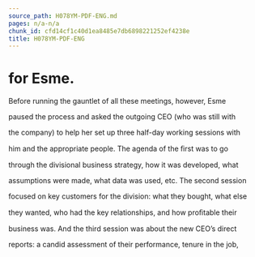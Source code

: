 ```yaml
---
source_path: H078YM-PDF-ENG.md
pages: n/a-n/a
chunk_id: cfd14cf1c40d1ea8485e7db6898221252ef4238e
title: H078YM-PDF-ENG
---
```

# for Esme.

Before running the gauntlet of all these meetings, however, Esme

paused the process and asked the outgoing CEO (who was still with

the company) to help her set up three half-day working sessions with

him and the appropriate people. The agenda of the ﬁrst was to go

through the divisional business strategy, how it was developed, what

assumptions were made, what data was used, etc. The second session

focused on key customers for the division: what they bought, what else

they wanted, who had the key relationships, and how proﬁtable their

business was. And the third session was about the new CEO’s direct

reports: a candid assessment of their performance, tenure in the job,
